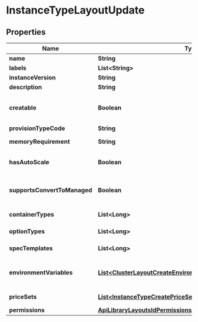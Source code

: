 

# InstanceTypeLayoutUpdate

## Properties

Name | Type | Description | Notes
------------ | ------------- | ------------- | -------------
**name** | **String** | Layout name |  [optional]
**labels** | **List&lt;String&gt;** |  |  [optional]
**instanceVersion** | **String** | Version of the layout |  [optional]
**description** | **String** | Layout description |  [optional]
**creatable** | **Boolean** | Can be used to enable / disable the creatability of the layout. |  [optional]
**provisionTypeCode** | **String** | Provision type code |  [optional]
**memoryRequirement** | **String** | Memory requirement in megabytes |  [optional]
**hasAutoScale** | **Boolean** | Can be used to enable / disable the horizontal scaling. |  [optional]
**supportsConvertToManaged** | **Boolean** | Can be used to enable / disable the supports convert to managed. |  [optional]
**containerTypes** | **List&lt;Long&gt;** | Array of layout node type IDs |  [optional]
**optionTypes** | **List&lt;Long&gt;** | Array of layout option type IDs |  [optional]
**specTemplates** | **List&lt;Long&gt;** | Array of layout spec template IDs |  [optional]
**environmentVariables** | [**List&lt;ClusterLayoutCreateEnvironmentVariables&gt;**](ClusterLayoutCreateEnvironmentVariables.md) | The environmentVariables parameter is array of env objects |  [optional]
**priceSets** | [**List&lt;InstanceTypeCreatePriceSets&gt;**](InstanceTypeCreatePriceSets.md) | Array of price set objects |  [optional]
**permissions** | [**ApiLibraryLayoutsIdPermissionsInstanceTypeLayoutPermissions**](ApiLibraryLayoutsIdPermissionsInstanceTypeLayoutPermissions.md) |  |  [optional]



